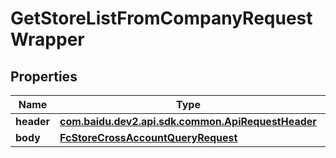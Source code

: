 

# GetStoreListFromCompanyRequestWrapper


## Properties

Name | Type | Description | Notes
------------ | ------------- | ------------- | -------------
**header** | [**com.baidu.dev2.api.sdk.common.ApiRequestHeader**](com.baidu.dev2.api.sdk.common.ApiRequestHeader.md) |  |  [optional]
**body** | [**FcStoreCrossAccountQueryRequest**](FcStoreCrossAccountQueryRequest.md) |  |  [optional]



